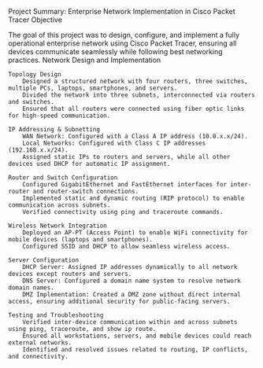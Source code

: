 Project Summary: Enterprise Network Implementation in Cisco Packet Tracer
Objective

The goal of this project was to design, configure, and implement a fully operational enterprise network using Cisco Packet Tracer, ensuring all devices communicate seamlessly while following best networking practices.
Network Design and Implementation

    Topology Design
        Designed a structured network with four routers, three switches, multiple PCs, laptops, smartphones, and servers.
        Divided the network into three subnets, interconnected via routers and switches.
        Ensured that all routers were connected using fiber optic links for high-speed communication.

    IP Addressing & Subnetting
        WAN Network: Configured with a Class A IP address (10.0.x.x/24).
        Local Networks: Configured with Class C IP addresses (192.168.x.x/24).
        Assigned static IPs to routers and servers, while all other devices used DHCP for automatic IP assignment.

    Router and Switch Configuration
        Configured GigabitEthernet and FastEthernet interfaces for inter-router and router-switch connections.
        Implemented static and dynamic routing (RIP protocol) to enable communication across subnets.
        Verified connectivity using ping and traceroute commands.

    Wireless Network Integration
        Deployed an AP-PT (Access Point) to enable WiFi connectivity for mobile devices (laptops and smartphones).
        Configured SSID and DHCP to allow seamless wireless access.

    Server Configuration
        DHCP Server: Assigned IP addresses dynamically to all network devices except routers and servers.
        DNS Server: Configured a domain name system to resolve network domain names.
        DMZ Implementation: Created a DMZ zone without direct internal access, ensuring additional security for public-facing servers.

    Testing and Troubleshooting
        Verified inter-device communication within and across subnets using ping, traceroute, and show ip route.
        Ensured all workstations, servers, and mobile devices could reach external networks.
        Identified and resolved issues related to routing, IP conflicts, and connectivity.
